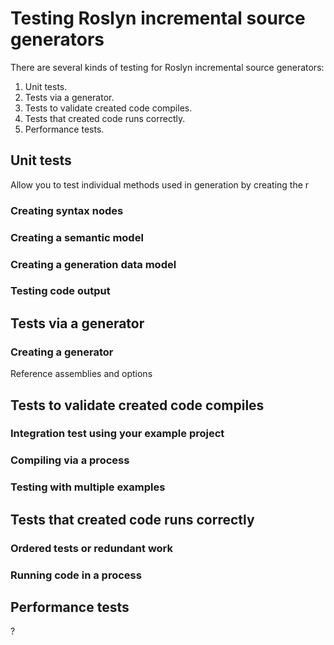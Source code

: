 # Testing Roslyn incremental source generators

There are several kinds of testing for Roslyn incremental source generators:

1. Unit tests.
2. Tests via a generator.
3. Tests to validate created code compiles.
4. Tests that created code runs correctly.
5. Performance tests.

## Unit tests

Allow you to test individual methods used in generation by creating the r

### Creating syntax nodes

### Creating a semantic model

### Creating a generation data model

### Testing code output

## Tests via a generator

### Creating a generator

Reference assemblies and options

## Tests to validate created code compiles

### Integration test using your example project

### Compiling via a process

### Testing with multiple examples

## Tests that created code runs correctly

### Ordered tests or redundant work

### Running code in a process

## Performance tests

?